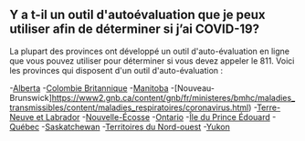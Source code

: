 ## Y a t-il un outil d'autoévaluation que je peux utiliser afin de déterminer si j’ai COVID-19?

La plupart des provinces ont développé un outil d'auto-évaluation en ligne que vous pouvez utiliser pour déterminer si vous devez appeler le 811. Voici les provinces qui disposent d'un outil d'auto-évaluation :

-[Alberta](https://myhealth.alberta.ca/Journey/COVID-19/Pages/COVID-Self-Assessment.aspx) -[Colombie Britannique](https://bc.thrive.health/) -[Manitoba](https://covid19.soinscommunsmb.ca/covid19/outil-de-depistage/) -[Nouveau-Brunswick]https://www2.gnb.ca/content/gnb/fr/ministeres/bmhc/maladies_transmissibles/content/maladies_respiratoires/coronavirus.html) -[Terre-Neuve et Labrador](https://www.811healthline.ca/covid-19-self-assessment/) -[Nouvelle-Écosse](https://when-to-call-about-covid19.novascotia.ca/fr) -[Ontario](https://covid-19.ontario.ca/autoevaluation/#q0) -[Île du Prince Édouard](https://www.princeedwardisland.ca/fr/service/autoevaluation-covid-19) -[Québec](https://covid19.quebec.ca/evaluation/) -[Saskatchewan](https://www.saskatchewan.ca/government/health-care-administration-and-provider-resources/treatment-procedures-and-guidelines/emerging-public-health-issues/2019-novel-coronavirus/covid-19-self-assessment) -[Territoires du Nord-ouest](https://www.surveymonkey.com/r/tno-auto-evaluation-covid-19) -[Yukon](https://service.yukon.ca/fr/covid-19-auto-evaluation/)
